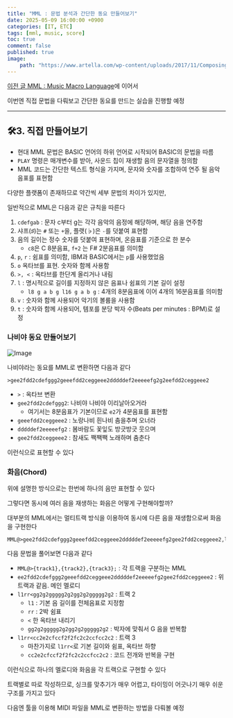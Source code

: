 ```yaml
---
title: "MML : 문법 분석과 간단한 동요 만들어보기"
date: 2025-05-09 16:00:00 +0900
categories: [IT, ETC]  
tags: [mml, music, score]    
toc: true
comment: false
published: true
image:
    path: "https://www.artella.com/wp-content/uploads/2017/11/Composing_Blog.jpg"
---
```


[이전 글 MML : Music Macro Language](https://jinhg0214.github.io/posts/mml/)에 이어서

이번엔 직접 문법을 다뤄보고 간단한 동요를 만드는 실습을 진행할 예정

---

## 🛠3. 직접 만들어보기

- 현대 MML 문법은 BASIC 언어의 하위 언어로 시작되어 BASIC의 문법을 따름
- `PLAY` 명령은 매개변수를 받아, 사운드 칩이 재생할 음의 문자열을 정의함
- MML 코드는 간단한 텍스트 형식을 가지며, 문자와 숫자를 조합하여 연주 될 음악 음표를 표현함

다양한 플랫폼이 존재하므로 약간씩 세부 문법의 차이가 있지만, 

일반적으로 MML은 다음과 같은 규칙을 따른다

1. `cdefgab` : 문자 c부터 g는 각각 음악의 음정에 해당하며, 해당 음을 연주함
2. 샤프(♯)는 `#` 또는 `+`을, 플랫(♭)은 `-`를 덧붙여 표현함
3. 음의 길이는 정수 숫자를 덧붙여 표현하며, 온음표를 기준으로 한 분수
	- `c8`은 C 8분음표, `f+2` 는 F# 2분음표를 의미함
4. `p`, `r` : 쉼표를 의미함, IBM과 BASIC에서는 `p`를 사용했었음
5. `o` 옥타브를 표현. 숫자와 함께 사용함
6. `>, <` : 옥타브를 한단계 올리거나 내림
7. `l` : 명시적으로 길이를 지정하지 않은 음표나 쉼표의 기본 길이 설정
	- `l8 g a b g l16 g a b g` : 4개의 8분음표에 이어 4개의 16분음표를 의미함
8. `v` : 숫자와 함께 사용되어 악기의 볼륨을 사용함
9. `t` : 숫자와 함께 사용되어, 템포를 분당 박자 수(Beats per minutes : BPM)로 설정


### 나비야 동요 만들어보기

![Image](https://i.ytimg.com/vi/0yOL_T7il_M/maxresdefault.jpg)

나비야라는 동요를 MML로 변환하면 다음과 같다

```mml
>gee2fdd2cdefggg2geeefdd2ceggeee2dddddef2eeeeefg2g2eefdd2ceggeee2
```

- `>` : 옥타브 변환
- `gee2fdd2cdefggg2`: 나비야 나비야 이리날아오거라 
	- 여기서는 8분음표가 기본이므로 `e2`가 4분음표를 표현함
- `geeefdd2ceggeee2` : 노랑나비 흰나비 춤을추며 오너라
- `dddddef2eeeeefg2` : 봄바람도 꽃잎도 방긋방긋 웃으며
- `gee2fdd2ceggeee2` : 참새도 짹짹짹 노래하며 춤춘다

이런식으로 표현할 수 있다

### 화음(Chord)

위에 설명한 방식으로는 한번에 하나의 음만 표현할 수 있다

그렇다면 동시에 여러 음을 재생하는 화음은 어떻게 구현해야할까?

대부분의 MML에서는 멀티트랙 방식을 이용하여 동시에 다른 음을 재생함으로써 화음을 구현한다

```
MML@>gee2fdd2cdefggg2geeefdd2ceggeee2dddddef2eeeeefg2gee2fdd2ceggeee2,l1rr<gg2g2ggggg2g2gg2g2ggggg2g2,l1rr<cc2e2cfccf2f2fc2c2ccfcc2c2;
```

다음 문법을 풀어보면 다음과 같다

- `MML@>{track1},{track2},{track3};` : 각 트랙을 구분하는 MML
- `ee2fdd2cdefggg2geeefdd2ceggeee2dddddef2eeeeefg2gee2fdd2ceggeee2` : 위 트랙과 같음. 메인 멜로디
- `l1rr<gg2g2ggggg2g2gg2g2ggggg2g2` : 트랙 2 
	- `l1` : 기본 음 길이를 전체음표로 지정함
	- `rr` : 2박 쉼표
	- `<` 한 옥타브 내리기
	- `gg2g2ggggg2g2gg2g2ggggg2g2` : 박자에 맞춰서 G 음을 반복함
- `l1rr<cc2e2cfccf2f2fc2c2ccfcc2c2` : 트랙 3
	- 마찬가지로 `l1rr<`로 기본 길이와 쉼표, 옥타브 하향
	- `cc2e2cfccf2f2fc2c2ccfcc2c2` : 코드 전개와 반복을 구현

이런식으로 하나의 멜로디와 화음을 각 트랙으로 구현할 수 있다

트랙별로 따로 작성하므로, 싱크를  맞추기가 매우 어렵고, 타이밍이 어긋나기 매우 쉬운 구조를 가지고 있다

다음엔 툴을 이용해 MIDI 파일을 MML로 변환하는 방법을 다뤄볼 예정
